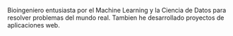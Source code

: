 Bioingeniero entusiasta por el Machine Learning y la Ciencia de Datos para resolver problemas del mundo real. Tambien he desarrollado proyectos de aplicaciones web.
<!---
JPGallo1510/JPGallo1510 is a ✨ special ✨ repository because its `README.md` (this file) appears on your GitHub profile.
You can click the Preview link to take a look at your changes.
--->
